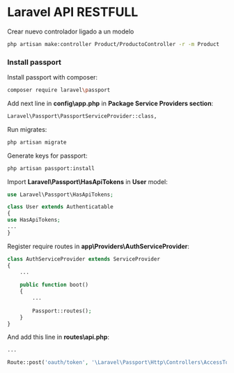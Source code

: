 # Laravel API RESTFULL

Crear nuevo controlador ligado a un modelo

```bash
php artisan make:controller Product/ProductoController -r -m Product
```

### Install passport

Install passport with composer:
```bash
composer require laravel\passport
```

Add next line in **config\app.php** in **Package Service Providers section**:
```bash
Laravel\Passport\PassportServiceProvider::class,
```

Run migrates:
```bash
php artisan migrate
```

Generate keys for passport:
```bash
php artisan passport:install
```

Import **Laravel\Passport\HasApiTokens** in **User** model:
```php
use Laravel\Passport\HasApiTokens;

class User extends Authenticatable
{
use HasApiTokens;
...
}
```

Register require routes in **app\Providers\AuthServiceProvider**:
```php
class AuthServiceProvider extends ServiceProvider
{
    ...
    
    public function boot()
    {
        ...
        
        Passport::routes();
    }
}
```

And add this line in **routes\api.php**:
```php
...

Route::post('oauth/token', '\Laravel\Passport\Http\Controllers\AccessTokenController@issueToken');
```
